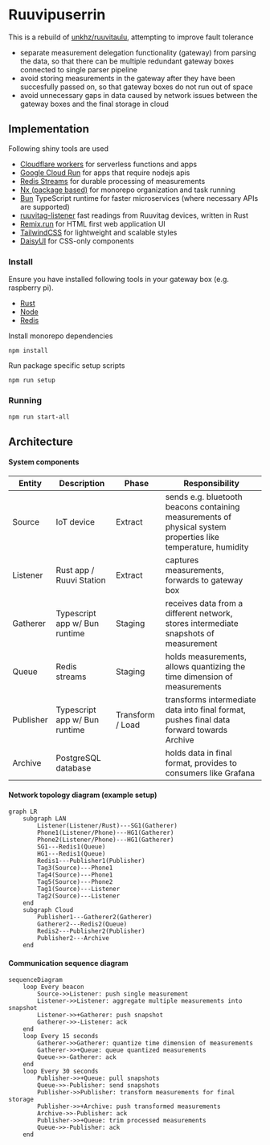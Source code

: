 # Ruuvipuserrin

This is a rebuild of [unkhz/ruuvitaulu](https://github.com/unkhz/ruuvitaulu), attempting to improve fault tolerance

- separate measurement delegation functionality (gateway) from parsing the data, so that there can be multiple redundant gateway boxes connected to single parser pipeline
- avoid storing measurements in the gateway after they have been succesfully passed on, so that gateway boxes do not run out of space
- avoid unnecessary gaps in data caused by network issues between the gateway boxes and the final storage in cloud

## Implementation

Following shiny tools are used

- [Cloudflare workers](https://workers.cloudflare.com/) for serverless functions and apps
- [Google Cloud Run](https://cloud.google.com/run) for apps that require nodejs apis
- [Redis Streams](https://redis.io/docs/data-types/streams/) for durable processing of measurements
- [Nx (package based)](https://nx.dev) for monorepo organization and task running
- [Bun](https://bun.sh) TypeScript runtime for faster microservices (where necessary APIs are supported)
- [ruuvitag-listener](https://github.com/lautis/ruuvitag-listener) fast readings from Ruuvitag devices, written in Rust
- [Remix.run](https://remix.run/) for HTML first web application UI
- [TailwindCSS](https://tailwindcss.com/) for lightweight and scalable styles
- [DaisyUI](https://daisyui.com/) for CSS-only components

### Install

Ensure you have installed following tools in your gateway box (e.g. raspberry pi).

- [Rust](https://rustup.rs/)
- [Node](https://nodejs.org/en/download/)
- [Redis](https://redis.io/docs/getting-started/installation/install-redis-on-linux/)

Install monorepo dependencies

```
npm install
```

Run package specific setup scripts

```
npm run setup
```

### Running

```
npm run start-all
```

## Architecture

#### System components

| Entity    | Description                   | Phase            | Responsibility                                                                                                |
| --------- | ----------------------------- | ---------------- | ------------------------------------------------------------------------------------------------------------- |
| Source    | IoT device                    | Extract          | sends e.g. bluetooth beacons containing measurements of physical system properties like temperature, humidity |
| Listener  | Rust app / Ruuvi Station      | Extract          | captures measurements, forwards to gateway box                                                                |
| Gatherer  | Typescript app w/ Bun runtime | Staging          | receives data from a different network, stores intermediate snapshots of measurement                          |
| Queue     | Redis streams                 | Staging          | holds measurements, allows quantizing the time dimension of measurements                                      |
| Publisher | Typescript app w/ Bun runtime | Transform / Load | transforms intermediate data into final format, pushes final data forward towards Archive                     |
| Archive   | PostgreSQL database           |                  | holds data in final format, provides to consumers like Grafana                                                |

#### Network topology diagram (example setup)

```mermaid
graph LR
    subgraph LAN
        Listener(Listener/Rust)---SG1(Gatherer)
        Phone1(Listener/Phone)---HG1(Gatherer)
        Phone2(Listener/Phone)---HG1(Gatherer)
        SG1---Redis1(Queue)
        HG1---Redis1(Queue)
        Redis1---Publisher1(Publisher)
        Tag3(Source)---Phone1
        Tag4(Source)---Phone1
        Tag5(Source)---Phone2
        Tag1(Source)---Listener
        Tag2(Source)---Listener
    end
    subgraph Cloud
        Publisher1---Gatherer2(Gatherer)
        Gatherer2---Redis2(Queue)
        Redis2---Publisher2(Publisher)
        Publisher2---Archive
    end
```

#### Communication sequence diagram

```mermaid
sequenceDiagram
    loop Every beacon
        Source->>Listener: push single measurement
        Listener->>Listener: aggregate multiple measurements into snapshot
        Listener->>+Gatherer: push snapshot
        Gatherer->>-Listener: ack
    end
    loop Every 15 seconds
        Gatherer->>Gatherer: quantize time dimension of measurements
        Gatherer->>+Queue: queue quantized measurements
        Queue->>-Gatherer: ack
    end
    loop Every 30 seconds
        Publisher->>+Queue: pull snapshots
        Queue->>-Publisher: send snapshots
        Publisher->>Publisher: transform measurements for final storage
        Publisher->>+Archive: push transformed measurements
        Archive->>-Publisher: ack
        Publisher->>+Queue: trim processed measurements
        Queue->>-Publisher: ack
    end
```
